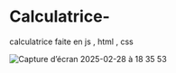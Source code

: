 # Calculatrice-
calculatrice faite en js , html , css

![Capture d’écran 2025-02-28 à 18 35 53](https://github.com/user-attachments/assets/467c0850-8ee4-48c9-a8c8-b11417194f0a)
